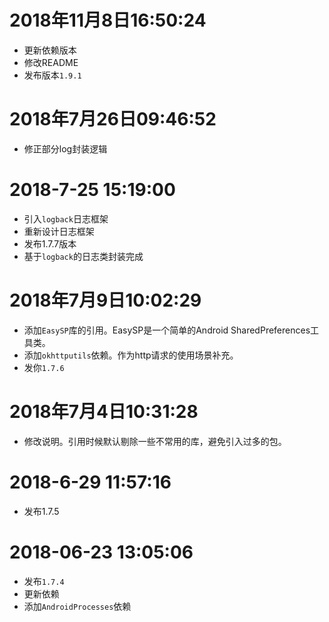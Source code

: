 # 2018年11月8日16:50:24
* 更新依赖版本
* 修改README
* 发布版本`1.9.1
`
# 2018年7月26日09:46:52
* 修正部分log封装逻辑

# 2018-7-25 15:19:00
* 引入`logback`日志框架
* 重新设计日志框架
* 发布1.7.7版本
* 基于`logback`的日志类封装完成


# 2018年7月9日10:02:29
* 添加`EasySP`库的引用。EasySP是一个简单的Android SharedPreferences工具类。
* 添加`okhttputils`依赖。作为http请求的使用场景补充。
* 发你`1.7.6`

# 2018年7月4日10:31:28 
* 修改说明。引用时候默认剔除一些不常用的库，避免引入过多的包。

# 2018-6-29 11:57:16
* 发布1.7.5

# 2018-06-23 13:05:06
* 发布`1.7.4`
* 更新依赖
* 添加`AndroidProcesses`依赖